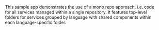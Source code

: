 This sample app demonstrates the use of a mono repo
approach, i.e. code for all services managed within a single repository.  It
features top-level folders for services grouped by language with shared
components within each language-specific folder.
